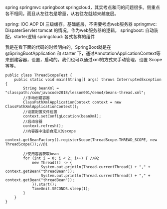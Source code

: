spring springmvc  springboot  springcloud，其实考点和问的问题很多。侧重点各不相同，而且从左往右是增量，从右往左就越来越底层。

spring: IOC AOP DI 三级缓存。基础底层，不需要考虑web服务器
springmvc:  DispaterServlet  tomcat 的情况，作为web服务器的逻辑。
springboot: 自动装配，starter逻辑
springcloud: 各式各样的组件

我是在看下面的代码的时候明白的，SpringBoot就是在 @SpringBootApplication 和 starter 下，通过AnnotationApplicationContext等来创建容器，设置，启动的。我们也可以通过xml的方式来手动管理，设置 Scope等等。

```
public class ThreadScopeTest {
    public static void main(String[] args) throws InterruptedException {
        String beanXml = "classpath:/com/javacode2018/lesson001/demo4/beans-thread.xml";
        //手动创建容器
        ClassPathXmlApplicationContext context = new ClassPathXmlApplicationContext();
        //设置配置文件位置
        context.setConfigLocation(beanXml);
        //启动容器
        context.refresh();
        //向容器中注册自定义的scope
        context.getBeanFactory().registerScope(ThreadScope.THREAD_SCOPE, new ThreadScope());//@1

        //使用容器获取bean
        for (int i = 0; i < 2; i++) { //@2
            new Thread(() -> {
                System.out.println(Thread.currentThread() + "," + context.getBean("threadBean"));
                System.out.println(Thread.currentThread() + "," + context.getBean("threadBean"));
            }).start();
            TimeUnit.SECONDS.sleep(1);
        }
    }
}
```
